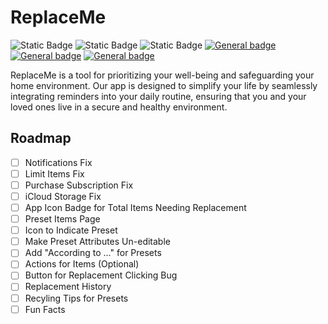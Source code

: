 # ReplaceMe

![Static Badge](https://img.shields.io/badge/version-1.0-blue)
![Static Badge](https://img.shields.io/badge/build-passing-brightgreen)
![Static Badge](https://img.shields.io/badge/repo_status-active-brightgreen)
[![General badge](https://img.shields.io/badge/-Swift_5.8.1-F05138?logo=swift&logoColor=white&logoWidth=30.svg)]()
[![General badge](https://img.shields.io/badge/-Xcode_15.0-147EFB?logo=xcode&logoColor=white&logoWidth=30.svg)]()
[![General badge](<https://img.shields.io/badge/-App_Store_(Coming_Soon)-0D96F6?logo=appstore&logoColor=white&logoWidth=30.svg>)]()

ReplaceMe is a tool for prioritizing your well-being and safeguarding your home environment. Our app is designed to simplify your life by seamlessly integrating reminders into your daily routine, ensuring that you and your loved ones live in a secure and healthy environment.

## Roadmap

- [ ] Notifications Fix
- [ ] Limit Items Fix
- [ ] Purchase Subscription Fix
- [ ] iCloud Storage Fix
- [ ] App Icon Badge for Total Items Needing Replacement
- [ ] Preset Items Page
- [ ] Icon to Indicate Preset
- [ ] Make Preset Attributes Un-editable
- [ ] Add "According to ..." for Presets
- [ ] Actions for Items (Optional)
- [ ] Button for Replacement Clicking Bug
- [ ] Replacement History
- [ ] Recyling Tips for Presets
- [ ] Fun Facts
